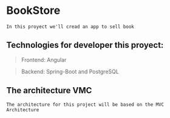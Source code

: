 # BookStore
	In this proyect we'll cread an app to sell book

## Technologies for developer  this proyect:
> Frontend: Angular

> Backend: Spring-Boot and PostgreSQL


## The architecture VMC
	The architecture for this project will be based on the MVC Architecture
